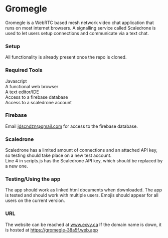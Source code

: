 # Gromegle
Gromegle is a WebRTC based mesh network video chat application that runs on most internet browsers. A signalling service called Scaledrone is used to let users setup connections and communicate via a text chat.

### Setup
All functionality is already present once the repo is cloned.

### Required Tools
Javascript\
A functional web browser\
A text editor/IDE\
Access to a firebase database\
Access to a scaledrone account

### Firebase
Email jdscndzn@gmail.com for access to the firebase database.

### Scaledrone
Scaledrone has a limited amount of connections and an attached API key, so testing should take place on a new test account. \
Line 4 in scripts.js has the Scaledrone API key, which should be replaced by a new one.

### Testing/Using the app
The app should work as linked html documents when downloaded. The app is tested and should work with multiple users. Emojis should appear for all users on the current version.

### URL
The website can be reached at www.exvy.ca
If the domain name is down, it is hosted at https://gromegle-38a5f.web.app